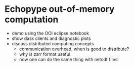# Echopype out-of-memory computation

- demo using the OOI eclipse notebook
- show dask clients and diagnostic plots
- discuss distributed computing concepts
    - communication overhead, when is good to distribute? 
    - why is zarr format useful
    - now one can do the same thing with netcdf files!